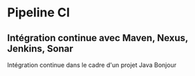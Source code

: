 # Pipeline CI
## Intégration continue avec Maven, Nexus, Jenkins, Sonar
Intégration continue dans le cadre d'un projet Java
Bonjour
